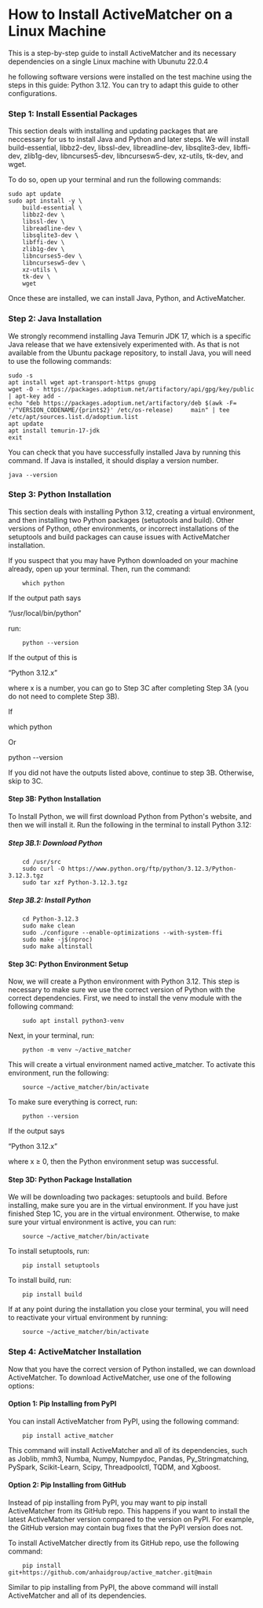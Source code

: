 # How to Install ActiveMatcher on a Linux Machine

This is a step-by-step guide to install ActiveMatcher and its necessary dependencies on a single Linux machine with Ubunutu 22.0.4

he following software versions were installed on the test machine using the steps in this guide: Python 3.12. You can try to adapt this guide to other configurations.

### **Step 1: Install Essential Packages**

This section deals with installing and updating packages that are neccessary for us to install Java and Python and later steps. We will install build-essential, libbz2-dev, libssl-dev, libreadline-dev, libsqlite3-dev, libffi-dev, zlib1g-dev, libncurses5-dev, libncursesw5-dev, xz-utils, tk-dev, and wget.

To do so, open up your terminal and run the following commands:

```
sudo apt update
sudo apt install -y \
    build-essential \
    libbz2-dev \
    libssl-dev \
    libreadline-dev \
    libsqlite3-dev \
    libffi-dev \
    zlib1g-dev \
    libncurses5-dev \
    libncursesw5-dev \
    xz-utils \
    tk-dev \
    wget
```

Once these are installed, we can install Java, Python, and ActiveMatcher.

### **Step 2: Java Installation**

We strongly recommend installing Java Temurin JDK 17, which is a specific Java release that we have extensively experimented with. As that is not available from the Ubuntu package repository, to install Java, you will need to use the following commands:

```
sudo -s
apt install wget apt-transport-https gnupg
wget -O - https://packages.adoptium.net/artifactory/api/gpg/key/public | apt-key add -
echo "deb https://packages.adoptium.net/artifactory/deb $(awk -F= '/^VERSION_CODENAME/{print$2}' /etc/os-release)     main" | tee /etc/apt/sources.list.d/adoptium.list
apt update
apt install temurin-17-jdk
exit
```

You can check that you have successfully installed Java by running this command. If Java is installed, it should display a version number.

```
java --version
```

### **Step 3: Python Installation**

This section deals with installing Python 3.12, creating a virtual environment, and then installing two Python packages (setuptools and build). Other versions of Python, other environments, or incorrect installations of the setuptools and build packages can cause issues with ActiveMatcher installation.

If you suspect that you may have Python downloaded on your machine already, open up your terminal. Then, run the command:

```
	which python
```

If the output path says

“/usr/local/bin/python”

run:

```
	python --version
```

If the output of this is

“Python 3.12.x”

where x is a number, you can go to Step 3C after completing Step 3A (you do not need to complete Step 3B).

If

which python

Or

python --version

If you did not have the outputs listed above, continue to step 3B. Otherwise, skip to 3C.

#### **Step 3B: Python Installation**

To Install Python, we will first download Python from Python's website, and then we will install it.
Run the following in the terminal to install Python 3.12:

##### **Step 3B.1: Download Python**

```
    cd /usr/src
    sudo curl -O https://www.python.org/ftp/python/3.12.3/Python-3.12.3.tgz
    sudo tar xzf Python-3.12.3.tgz
```

##### **Step 3B.2: Install Python**

```
    cd Python-3.12.3
    sudo make clean
    sudo ./configure --enable-optimizations --with-system-ffi
    sudo make -j$(nproc)
    sudo make altinstall
```

#### **Step 3C: Python Environment Setup**

Now, we will create a Python environment with Python 3.12. This step is necessary to make sure we use the correct version of Python with the correct dependencies. First, we need to install the venv module with the following command:
```
	sudo apt install python3-venv
```

Next, in your terminal, run:
```
    python -m venv ~/active_matcher
```
This will create a virtual environment named active_matcher. To activate this environment, run the following:
```
    source ~/active_matcher/bin/activate
```
To make sure everything is correct, run:
```
    python --version
```
If the output says

“Python 3.12.x”

where x ≥ 0, then the Python environment setup was successful.

#### **Step 3D: Python Package Installation**

We will be downloading two packages: setuptools and build. Before installing, make sure you are in the virtual environment. If you have just finished Step 1C, you are in the virtual environment. Otherwise, to make sure your virtual environment is active, you can run:
```
    source ~/active_matcher/bin/activate
```
To install setuptools, run:
```
    pip install setuptools
```
To install build, run:
```
    pip install build
```
If at any point during the installation you close your terminal, you will need to reactivate your virtual environment by running:
```
    source ~/active_matcher/bin/activate
```
### **Step 4: ActiveMatcher Installation**

Now that you have the correct version of Python installed, we can download ActiveMatcher. To download ActiveMatcher, use one of the following options:

#### **Option 1: Pip Installing from PyPI**

You can install ActiveMatcher from PyPI, using the following command:
```
    pip install active_matcher
```
This command will install ActiveMatcher and all of its dependencies, such as Joblib, mmh3, Numba, Numpy, Numpydoc, Pandas, Py_Stringmatching, PySpark, Scikit-Learn, Scipy, Threadpoolctl, TQDM, and Xgboost.

#### **Option 2: Pip Installing from GitHub**

Instead of pip installing from PyPI, you may want to pip install ActiveMatcher from its GitHub repo. This happens if you want to install the latest ActiveMatcher version compared to the version on PyPI. For example, the GitHub version may contain bug fixes that the PyPI version does not.

To install ActiveMatcher directly from its GitHub repo, use the following command:
```
    pip install git+https://github.com/anhaidgroup/active_matcher.git@main
```
Similar to pip installing from PyPI, the above command will install ActiveMatcher and all of its dependencies.
